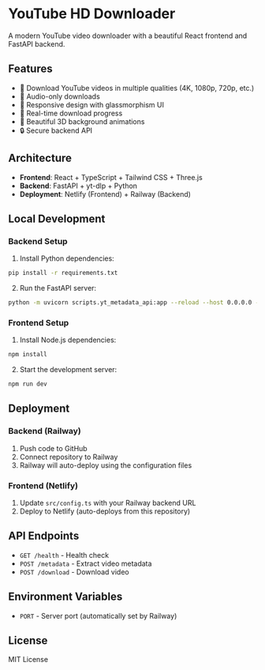 # YouTube HD Downloader

A modern YouTube video downloader with a beautiful React frontend and FastAPI backend.

## Features

- 🎥 Download YouTube videos in multiple qualities (4K, 1080p, 720p, etc.)
- 🎵 Audio-only downloads
- 📱 Responsive design with glassmorphism UI
- 🚀 Real-time download progress
- 🎨 Beautiful 3D background animations
- 🔒 Secure backend API

## Architecture

- **Frontend**: React + TypeScript + Tailwind CSS + Three.js
- **Backend**: FastAPI + yt-dlp + Python
- **Deployment**: Netlify (Frontend) + Railway (Backend)

## Local Development

### Backend Setup

1. Install Python dependencies:
```bash
pip install -r requirements.txt
```

2. Run the FastAPI server:
```bash
python -m uvicorn scripts.yt_metadata_api:app --reload --host 0.0.0.0 --port 8000
```

### Frontend Setup

1. Install Node.js dependencies:
```bash
npm install
```

2. Start the development server:
```bash
npm run dev
```

## Deployment

### Backend (Railway)

1. Push code to GitHub
2. Connect repository to Railway
3. Railway will auto-deploy using the configuration files

### Frontend (Netlify)

1. Update `src/config.ts` with your Railway backend URL
2. Deploy to Netlify (auto-deploys from this repository)

## API Endpoints

- `GET /health` - Health check
- `POST /metadata` - Extract video metadata
- `POST /download` - Download video

## Environment Variables

- `PORT` - Server port (automatically set by Railway)

## License

MIT License